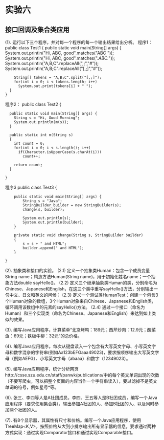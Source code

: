 # 实验六
## 接口回调及集合类应用

(1). 运行以下三个程序，并对每一个程序的每一个输出结果给出分析。
程序1：
    public class Test1 {
      public static void main(String[] args) {
        System.out.println("Hi, ABC, good".matches("ABC "));
        System.out.println("Hi, ABC, good".matches(".*ABC.*"));
        System.out.println("A,B,C".replaceAll(",;","#"));
        System.out.println("A,B;C".replaceAll("[,;]","#"));

        String[] tokens = "A,B;C".split("[,;]");
        for(int i = 0; i < tokens.length; i++)
          System.out.print(tokens[i] + " ");
      }
    }

程序2：
    public class Test2 {

      public static void main(String[] args) {
        String s = "Hi, Good Morning";
        System.out.println(m(s));
      }

      public static int m(String s)
      {
        int count = 0;
        for(int i = 0; i < s.length(); i++)
          if(Character.isUpperCase(s.charAt(i)))
            count++;

        return count;
      }

    }
程序3
    public class Test3 {

        public static void main(String[] args) {
            String s = "Java";
            StringBuilder builder = new StringBuilder(s);
            change(s, builder);

            System.out.println(s);
            System.out.println(builder);
        }

        private static void change(String s, StringBuilder builder)
        {
            s = s + " and HTML";
            builder.append(" and HTML");
        }

    }

(2). 抽象类和接口的实验。
    (2.1) 定义一个抽象类Human：包含一个成员变量String name；构造方法Human(String name)，用于初始化姓名name；一个抽象方法double sayHello()。
    (2.2) 定义三个继承抽象类Human的类，分别命名为Chinese、Japanese和English，在这三个类中重写sayHello()方法，分别输出一句中文、日文和英文的问候；
    (2.3) 定义一个测试类HumanTest：创建一个包含3个Human对象的数组，3个Human对象来自Chinese、Japanese和English类，循环调用该数组中的元素的sayHello()方法。
    (2.4) 通过一个接口（命名为Human）和三个实现类（命名为Chinese、Japanese和English）来达到如上类似的效果。

(3). 编写Java应用程序，计算菜单“北京烤鸭：189元；西芹炒肉：12.9元；酸菜鱼：69元；铁板牛柳：32元”的总价格。

(4). 编写Java应用程序，每次从键盘读入一个包含有大写英文字母、小写英文字母和数字混杂的字符串(例如Aa123bEFGaaa49023)，要求按顺序输出大写英文字母（例如AEFG）、小写英文字母（abaaa）和数字（12349023）。

(5). 编写Java应用程序，统计分析网页http://csse.szu.edu.cn/staff/panwk/publications/中的每个英文单词出现的次数（不要写爬虫，可以把整个页面的内容当作一个字符串读入），要过滤掉不是英文单词的符号，例如星号*等。

(6). 张三、李四等人是A社团成员，李四、王五等人是B社团成员，编写一个Java应用程序（要求使用集合类），输出参加A社团的人、参加B社团的人、以及同时参加两个社团的人。

(7). 有8个显示器，其属性有尺寸和价格。编写一个Java应用程序，使用TreeMap<K,V>，按照价格从大到小排序输出所有显示器的信息，要求通过两种方式实现：通过实现Comparator接口和通过实现Comparable接口。
